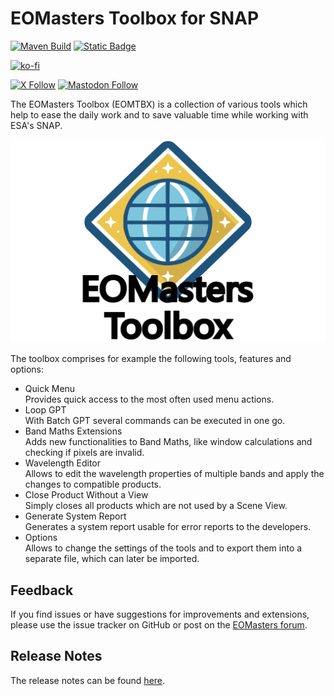 EOMasters Toolbox for SNAP
==========================
[![Maven Build](https://github.com/eomasters-repos/eomtbx/actions/workflows/maven.yml/badge.svg?branch=master&event=push)](https://github.com/eomasters-repos/eomtbx/actions/workflows/maven.yml)
[![Static Badge](https://img.shields.io/badge/FOR%20ESA%20SNAP-Version%2010-00AA89?labelColor=5A5A5A)](https://step.esa.int/main/)

[![ko-fi](https://ko-fi.com/img/githubbutton_sm.svg)](https://ko-fi.com/eomasters)

[![X Follow](https://img.shields.io/twitter/follow/eomasters)](https://twitter.com/eomasters)
[![Mastodon Follow](https://img.shields.io/mastodon/follow/109247513006034690?domain=https%3A%2F%2Fmastodon.green)](https://mastodon.green/@EOMasters)

The EOMasters Toolbox (EOMTBX) is a collection of various tools which help to ease the daily work and to save valuable
time while working with ESA's SNAP.

![about-eomtbx-logo.png](src/main/resources/org/eomasters/eomtbx/icons/eomtbx_logo_text_below.svg)

The toolbox comprises for example the following tools, features and options:

* Quick Menu<br>
  Provides quick access to the most often used menu actions.
* Loop GPT<br>
  With Batch GPT several commands can be executed in one go.
* Band Maths Extensions<br>
  Adds new functionalities to Band Maths, like window calculations and checking if pixels are invalid.
* Wavelength Editor<br>
  Allows to edit the wavelength properties of multiple bands and apply the changes to compatible products.
* Close Product Without a View<br>
  Simply closes all products which are not used by a Scene View.
* Generate System Report<br>
  Generates a system report usable for error reports to the developers.
* Options<br>
  Allows to change the settings of the tools and to export them into a separate file, which can later be imported.

## Feedback

If you find issues or have suggestions for improvements and extensions, please use the issue tracker on GitHub or
post on the [EOMasters forum](https://www.eomasters.org/forum).

## Release Notes

The release notes can be found [here](https://github.com/eomasters-repos/eomtbx/releases).
